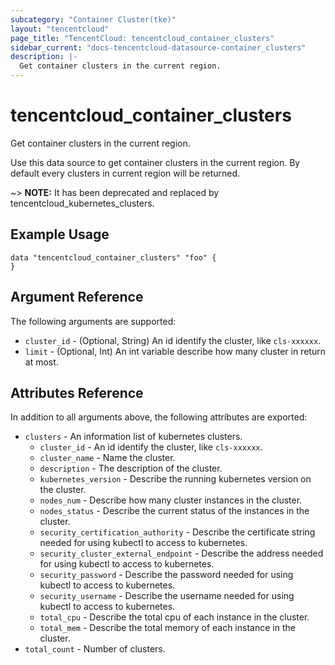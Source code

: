 ```yaml
---
subcategory: "Container Cluster(tke)"
layout: "tencentcloud"
page_title: "TencentCloud: tencentcloud_container_clusters"
sidebar_current: "docs-tencentcloud-datasource-container_clusters"
description: |-
  Get container clusters in the current region.
---
```


# tencentcloud_container_clusters

Get container clusters in the current region.

Use this data source to get container clusters in the current region. By default every clusters in current region will be returned.

~> **NOTE:** It has been deprecated and replaced by tencentcloud_kubernetes_clusters.

## Example Usage

```hcl
data "tencentcloud_container_clusters" "foo" {
}
```

## Argument Reference

The following arguments are supported:

* `cluster_id` - (Optional, String) An id identify the cluster, like `cls-xxxxxx`.
* `limit` - (Optional, Int) An int variable describe how many cluster in return at most.

## Attributes Reference

In addition to all arguments above, the following attributes are exported:

* `clusters` - An information list of kubernetes clusters.
  * `cluster_id` - An id identify the cluster, like `cls-xxxxxx`.
  * `cluster_name` - Name the cluster.
  * `description` - The description of the cluster.
  * `kubernetes_version` - Describe the running kubernetes version on the cluster.
  * `nodes_num` - Describe how many cluster instances in the cluster.
  * `nodes_status` - Describe the current status of the instances in the cluster.
  * `security_certification_authority` - Describe the certificate string needed for using kubectl to access to kubernetes.
  * `security_cluster_external_endpoint` - Describe the address needed for using kubectl to access to kubernetes.
  * `security_password` - Describe the password needed for using kubectl to access to kubernetes.
  * `security_username` - Describe the username needed for using kubectl to access to kubernetes.
  * `total_cpu` - Describe the total cpu of each instance in the cluster.
  * `total_mem` - Describe the total memory of each instance in the cluster.
* `total_count` - Number of clusters.




